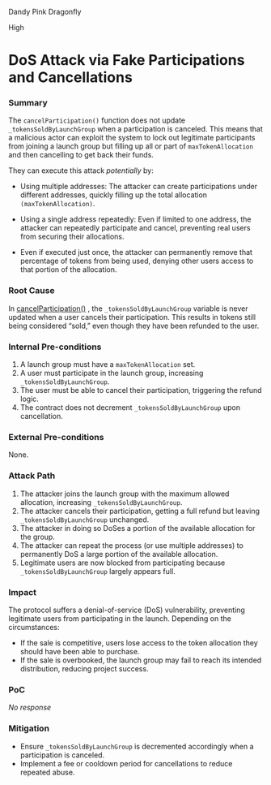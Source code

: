 Dandy Pink Dragonfly

High

# DoS Attack via Fake Participations and Cancellations

### Summary

The `cancelParticipation()` function does not update `_tokensSoldByLaunchGroup` when a participation is canceled. This means that a malicious actor can exploit the system to lock out legitimate participants from joining a launch group but filling up all or part of `maxTokenAllocation` and then cancelling to get back their funds.

They can execute this attack *potentially* by:

- Using multiple addresses: The attacker can create participations under different addresses, quickly filling up the total allocation `(maxTokenAllocation)`.

- Using a single address repeatedly: Even if limited to one address, the attacker can repeatedly participate and cancel, preventing real users from securing their allocations.

- Even if executed just once, the attacker can permanently remove that percentage of tokens from being used, denying other users access to that portion of the allocation.



### Root Cause

In [cancelParticipation()](https://github.com/sherlock-audit/2025-02-rova/blob/main/rova-contracts/src/Launch.sol#L404-L466) , the `_tokensSoldByLaunchGroup` variable is never updated when a user cancels their participation. This results in tokens still being considered “sold,” even though they have been refunded to the user.

### Internal Pre-conditions

1.  A launch group must have a `maxTokenAllocation` set.
2. A user must participate in the launch group, increasing `_tokensSoldByLaunchGroup`.
3. The user must be able to cancel their participation, triggering the refund logic.
4. The contract does not decrement `_tokensSoldByLaunchGroup` upon cancellation.

### External Pre-conditions

None.

### Attack Path

1. The attacker joins the launch group with the maximum allowed allocation, increasing `_tokensSoldByLaunchGroup`.
2. The attacker cancels their participation, getting a full refund but leaving `_tokensSoldByLaunchGroup` unchanged.
3. The attacker in doing so DoSes a portion of the available allocation for the group.
4. The attacker can repeat the process (or use multiple addresses) to permanently DoS a large portion of the available allocation.
5. Legitimate users are now blocked from participating because `_tokensSoldByLaunchGroup` largely appears full.

### Impact

The protocol suffers a denial-of-service (DoS) vulnerability, preventing legitimate users from participating in the launch. Depending on the circumstances:

- If the sale is competitive, users lose access to the token allocation they should have been able to purchase.
- If the sale is overbooked, the launch group may fail to reach its intended distribution, reducing project success.

### PoC

_No response_

### Mitigation

- Ensure `_tokensSoldByLaunchGroup` is decremented accordingly when a participation is canceled.
- Implement a fee or cooldown period for cancellations to reduce repeated abuse.
